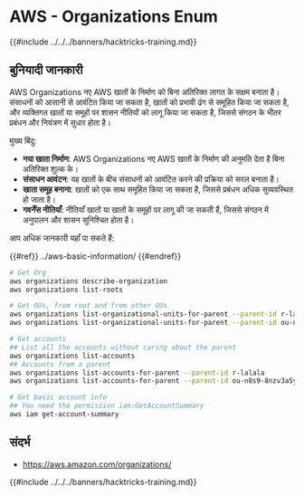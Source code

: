 # AWS - Organizations Enum

{{#include ../../../banners/hacktricks-training.md}}

## बुनियादी जानकारी

AWS Organizations नए AWS खातों के निर्माण को बिना अतिरिक्त लागत के सक्षम बनाता है। संसाधनों को आसानी से आवंटित किया जा सकता है, खातों को प्रभावी ढंग से समूहित किया जा सकता है, और व्यक्तिगत खातों या समूहों पर शासन नीतियों को लागू किया जा सकता है, जिससे संगठन के भीतर प्रबंधन और नियंत्रण में सुधार होता है।

मुख्य बिंदु:

- **नया खाता निर्माण**: AWS Organizations नए AWS खातों के निर्माण की अनुमति देता है बिना अतिरिक्त शुल्क के।
- **संसाधन आवंटन**: यह खातों के बीच संसाधनों को आवंटित करने की प्रक्रिया को सरल बनाता है।
- **खाता समूह बनाना**: खातों को एक साथ समूहित किया जा सकता है, जिससे प्रबंधन अधिक सुव्यवस्थित हो जाता है।
- **गवर्नेंस नीतियाँ**: नीतियाँ खातों या खातों के समूहों पर लागू की जा सकती हैं, जिससे संगठन में अनुपालन और शासन सुनिश्चित होता है।

आप अधिक जानकारी यहाँ पा सकते हैं:

{{#ref}}
../aws-basic-information/
{{#endref}}
```bash
# Get Org
aws organizations describe-organization
aws organizations list-roots

# Get OUs, from root and from other OUs
aws organizations list-organizational-units-for-parent --parent-id r-lalala
aws organizations list-organizational-units-for-parent --parent-id ou-n8s9-8nzv3a5y

# Get accounts
## List all the accounts without caring about the parent
aws organizations list-accounts
## Accounts from a parent
aws organizations list-accounts-for-parent --parent-id r-lalala
aws organizations list-accounts-for-parent --parent-id ou-n8s9-8nzv3a5y

# Get basic account info
## You need the permission iam:GetAccountSummary
aws iam get-account-summary
```
## संदर्भ

- https://aws.amazon.com/organizations/

{{#include ../../../banners/hacktricks-training.md}}
